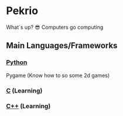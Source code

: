 # Pekrio
What´s up? 😎
Computers go computing


## Main Languages/Frameworks

### [Python](https://www.python.org/)
Pygame (Know how to so some 2d games)
### [C](https://en.wikipedia.org/wiki/C_(programming_language)) (Learning)
### [C++](https://pt.wikipedia.org/wiki/C%2B%2B) (Learning)
